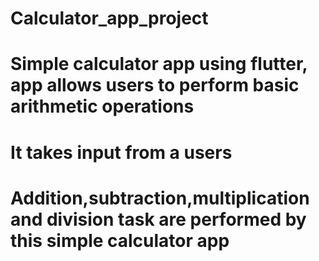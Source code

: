 # Calculator_app_project
# Simple calculator app using flutter, app allows users to perform basic arithmetic operations
# It takes input from a users 
# Addition,subtraction,multiplication and division task are performed by this simple calculator app
